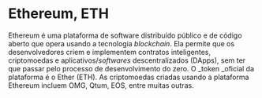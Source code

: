 # Ethereum, ETH

Ethereum é uma plataforma de software distribuído público e de código aberto que opera usando a tecnologia _blockchain_. Ela permite que os desenvolvedores criem e implementem contratos inteligentes, criptomoedas e aplicativos/_softwares_ descentralizados (DApps), sem ter que passar pelo processo de desenvolvimento do zero. O _token _oficial da plataforma é o Ether (ETH). As criptomoedas criadas usando a plataforma Ethereum incluem OMG, Qtum, EOS, entre muitas outras.
